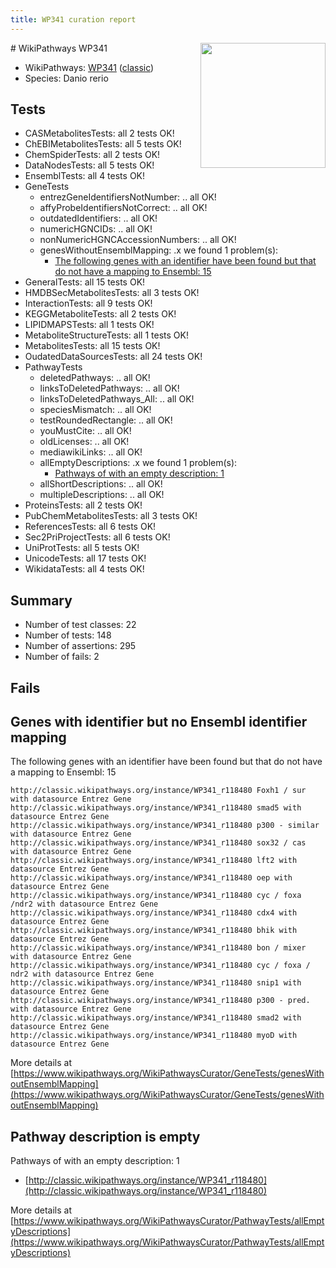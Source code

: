 ```yaml
---
title: WP341 curation report
---
```


<img style="float: right; width: 200px" src="https://upload.wikimedia.org/wikipedia/commons/thumb/8/83/Wplogo_with_text_500.png/640px-Wplogo_with_text_500.png" />
# WikiPathways WP341

* WikiPathways: [WP341](https://wikipathways.org/pathways/WP341) ([classic](https://classic.wikipathways.org/instance/WP341))
* Species: Danio rerio
## Tests
* CASMetabolitesTests: all 2 tests OK!
* ChEBIMetabolitesTests: all 5 tests OK!
* ChemSpiderTests: all 2 tests OK!
* DataNodesTests: all 5 tests OK!
* EnsemblTests: all 4 tests OK!
* GeneTests
    * entrezGeneIdentifiersNotNumber: .. all OK!
    * affyProbeIdentifiersNotCorrect: .. all OK!
    * outdatedIdentifiers: .. all OK!
    * numericHGNCIDs: .. all OK!
    * nonNumericHGNCAccessionNumbers: .. all OK!
    * genesWithoutEnsemblMapping: .x we found 1 problem(s):
        * [The following genes with an identifier have been found but that do not have a mapping to Ensembl: 15](#c4e54312)
* GeneralTests: all 15 tests OK!
* HMDBSecMetabolitesTests: all 3 tests OK!
* InteractionTests: all 9 tests OK!
* KEGGMetaboliteTests: all 2 tests OK!
* LIPIDMAPSTests: all 1 tests OK!
* MetaboliteStructureTests: all 1 tests OK!
* MetabolitesTests: all 15 tests OK!
* OudatedDataSourcesTests: all 24 tests OK!
* PathwayTests
    * deletedPathways: .. all OK!
    * linksToDeletedPathways: .. all OK!
    * linksToDeletedPathways_All: .. all OK!
    * speciesMismatch: .. all OK!
    * testRoundedRectangle: .. all OK!
    * youMustCite: .. all OK!
    * oldLicenses: .. all OK!
    * mediawikiLinks: .. all OK!
    * allEmptyDescriptions: .x we found 1 problem(s):
        * [Pathways of with an empty description: 1](#798a4967)
    * allShortDescriptions: .. all OK!
    * multipleDescriptions: .. all OK!
* ProteinsTests: all 2 tests OK!
* PubChemMetabolitesTests: all 3 tests OK!
* ReferencesTests: all 6 tests OK!
* Sec2PriProjectTests: all 6 tests OK!
* UniProtTests: all 5 tests OK!
* UnicodeTests: all 17 tests OK!
* WikidataTests: all 4 tests OK!


## Summary

* Number of test classes: 22
* Number of tests: 148
* Number of assertions: 295
* Number of fails: 2

## Fails

<a name="c4e54312" />

## Genes with identifier but no Ensembl identifier mapping

The following genes with an identifier have been found but that do not have a mapping to Ensembl: 15
```
http://classic.wikipathways.org/instance/WP341_r118480 Foxh1 / sur with datasource Entrez Gene
http://classic.wikipathways.org/instance/WP341_r118480 smad5 with datasource Entrez Gene
http://classic.wikipathways.org/instance/WP341_r118480 p300 - similar with datasource Entrez Gene
http://classic.wikipathways.org/instance/WP341_r118480 sox32 / cas with datasource Entrez Gene
http://classic.wikipathways.org/instance/WP341_r118480 lft2 with datasource Entrez Gene
http://classic.wikipathways.org/instance/WP341_r118480 oep with datasource Entrez Gene
http://classic.wikipathways.org/instance/WP341_r118480 cyc / foxa /ndr2 with datasource Entrez Gene
http://classic.wikipathways.org/instance/WP341_r118480 cdx4 with datasource Entrez Gene
http://classic.wikipathways.org/instance/WP341_r118480 bhik with datasource Entrez Gene
http://classic.wikipathways.org/instance/WP341_r118480 bon / mixer with datasource Entrez Gene
http://classic.wikipathways.org/instance/WP341_r118480 cyc / foxa / ndr2 with datasource Entrez Gene
http://classic.wikipathways.org/instance/WP341_r118480 snip1 with datasource Entrez Gene
http://classic.wikipathways.org/instance/WP341_r118480 p300 - pred. with datasource Entrez Gene
http://classic.wikipathways.org/instance/WP341_r118480 smad2 with datasource Entrez Gene
http://classic.wikipathways.org/instance/WP341_r118480 myoD with datasource Entrez Gene
```

More details at [https://www.wikipathways.org/WikiPathwaysCurator/GeneTests/genesWithoutEnsemblMapping](https://www.wikipathways.org/WikiPathwaysCurator/GeneTests/genesWithoutEnsemblMapping)

<a name="798a4967" />

## Pathway description is empty

Pathways of with an empty description: 1

* [http://classic.wikipathways.org/instance/WP341_r118480](http://classic.wikipathways.org/instance/WP341_r118480)

More details at [https://www.wikipathways.org/WikiPathwaysCurator/PathwayTests/allEmptyDescriptions](https://www.wikipathways.org/WikiPathwaysCurator/PathwayTests/allEmptyDescriptions)

